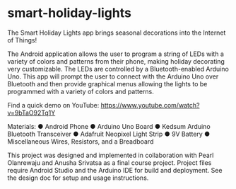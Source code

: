 # smart-holiday-lights
The Smart Holiday Lights app brings seasonal decorations into the Internet of Things!

The Android application allows the user to program a string of LEDs with a variety of colors and patterns from their phone, making holiday decorating very customizable. The LEDs are controlled by a Bluetooth-enabled Arduino Uno. This app will prompt the user to connect with the Arduino Uno over Bluetooth and then provide graphical menus allowing the lights to be programmed with a variety of colors and patterns.

Find a quick demo on YouTube:
https://www.youtube.com/watch?v=9bTaO92Tq1Y

Materials:
●	Android Phone
●	Arduino Uno Board
●	Kedsum Arduino Bluetooth Transceiver
●	Adafruit Neopixel Light Strip
●	9V Battery 
●	Miscellaneous Wires, Resistors, and a Breadboard

This project was designed and implemented in collaboration with Pearl Olanrewaju and Anusha Srivatsa as a final course project.
Project files require Android Studio and the Arduino IDE for build and deployment. See the design doc for setup and usage instructions. 
